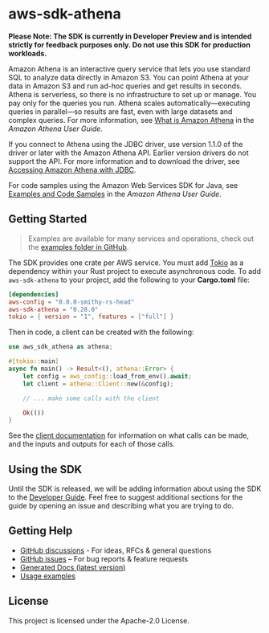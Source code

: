 # aws-sdk-athena

**Please Note: The SDK is currently in Developer Preview and is intended strictly for
feedback purposes only. Do not use this SDK for production workloads.**

Amazon Athena is an interactive query service that lets you use standard SQL to analyze data directly in Amazon S3. You can point Athena at your data in Amazon S3 and run ad-hoc queries and get results in seconds. Athena is serverless, so there is no infrastructure to set up or manage. You pay only for the queries you run. Athena scales automatically—executing queries in parallel—so results are fast, even with large datasets and complex queries. For more information, see [What is Amazon Athena](http://docs.aws.amazon.com/athena/latest/ug/what-is.html) in the _Amazon Athena User Guide_.

If you connect to Athena using the JDBC driver, use version 1.1.0 of the driver or later with the Amazon Athena API. Earlier version drivers do not support the API. For more information and to download the driver, see [Accessing Amazon Athena with JDBC](https://docs.aws.amazon.com/athena/latest/ug/connect-with-jdbc.html).

For code samples using the Amazon Web Services SDK for Java, see [Examples and Code Samples](https://docs.aws.amazon.com/athena/latest/ug/code-samples.html) in the _Amazon Athena User Guide_.

## Getting Started

> Examples are available for many services and operations, check out the
> [examples folder in GitHub](https://github.com/awslabs/aws-sdk-rust/tree/main/examples).

The SDK provides one crate per AWS service. You must add [Tokio](https://crates.io/crates/tokio)
as a dependency within your Rust project to execute asynchronous code. To add `aws-sdk-athena` to
your project, add the following to your **Cargo.toml** file:

```toml
[dependencies]
aws-config = "0.0.0-smithy-rs-head"
aws-sdk-athena = "0.28.0"
tokio = { version = "1", features = ["full"] }
```

Then in code, a client can be created with the following:

```rust
use aws_sdk_athena as athena;

#[tokio::main]
async fn main() -> Result<(), athena::Error> {
    let config = aws_config::load_from_env().await;
    let client = athena::Client::new(&config);

    // ... make some calls with the client

    Ok(())
}
```

See the [client documentation](https://docs.rs/aws-sdk-athena/latest/aws_sdk_athena/client/struct.Client.html)
for information on what calls can be made, and the inputs and outputs for each of those calls.

## Using the SDK

Until the SDK is released, we will be adding information about using the SDK to the
[Developer Guide](https://docs.aws.amazon.com/sdk-for-rust/latest/dg/welcome.html). Feel free to suggest
additional sections for the guide by opening an issue and describing what you are trying to do.

## Getting Help

* [GitHub discussions](https://github.com/awslabs/aws-sdk-rust/discussions) - For ideas, RFCs & general questions
* [GitHub issues](https://github.com/awslabs/aws-sdk-rust/issues/new/choose) – For bug reports & feature requests
* [Generated Docs (latest version)](https://awslabs.github.io/aws-sdk-rust/)
* [Usage examples](https://github.com/awslabs/aws-sdk-rust/tree/main/examples)

## License

This project is licensed under the Apache-2.0 License.

